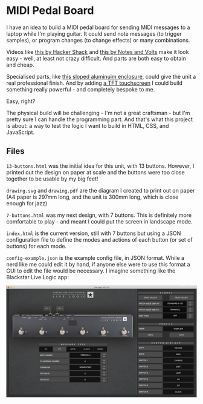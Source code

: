 # MIDI Pedal Board

I have an idea to build a MIDI pedal board for sending MIDI messages to a laptop while I'm playing guitar. It could send note messages (to trigger samples), or program changes (to change effects) or many combinations.

Videos like [this by Hacker Shack](https://www.youtube.com/watch?v=M25I58I7BtI) and [this by Notes and Volts](https://www.youtube.com/watch?v=H3WevrsmO9o) make it look easy - well, at least not crazy difficult. And parts are both easy to obtain and cheap.

Specialised parts, like [this sloped aluminuim enclosure](https://uk.farnell.com/bopla/atph-1865-300/case-aluminium-68x300x181mm/dp/1843600), could give the unit a real professional finish. And by adding [a TFT touchscreen](https://www.pjrc.com/store/display_ili9341_touch.html) I could build something really powerful - and completely bespoke to me.

Easy, right?

The physical build will be challenging - I'm not a great craftsman - but I'm pretty sure I can handle the programming part. And that's what this project is about: a way to test the logic I want to build in HTML, CSS, and JavaScript.

## Files

`13-buttons.html` was the initial idea for this unit, with 13 buttons. However, I printed out the design on paper at scale and the buttons were too close together to be usable by my big feet!

`drawing.svg` and `drawing.pdf` are the diagram I created to print out on paper (A4 paper is 297mm long, and the unit is 300mm long, which is close enough for jazz)

`7-buttons.html` was my next design, with 7 buttons. This is definitely more comfortable to play - and meant I could put the screen in landscape mode.

`index.html` is the current version, still with 7 buttons but using a JSON configuration file to define the modes and actions of each button (or set of buttons) for each mode.

`config-example.json` is the example config file, in JSON format. While a nerd like me could edit it by hand, if anyone else were to use this format a GUI to edit the file would be necessary. I imagine something like the Blackstar Live Logic app:

![Screenshot of the Blackstar Live Logic editor app](research/blackstar-live-logic-app.jpg)